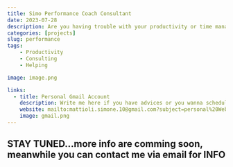 ```yaml
---
title: Simo Performance Coach Consultant
date: 2023-07-28
description: Are you having trouble with your productivity or time management? You feel you could do more...book a FREE 30-minute call to see what we can achieve together
categories: [projects]
slug: performance
tags:
    - Productivity
    - Consulting
    - Helping

image: image.png

links:
  - title: Personal Gmail Account
    description: Write me here if you have advices or you wanna schedule a Performance Call
    website: mailto:mattioli.simone.10@gmail.com?subject=personal%20Website%3A%20
    image: gmail.png
---
```


## STAY TUNED...more info are comming soon, meanwhile you can contact me via email for INFO